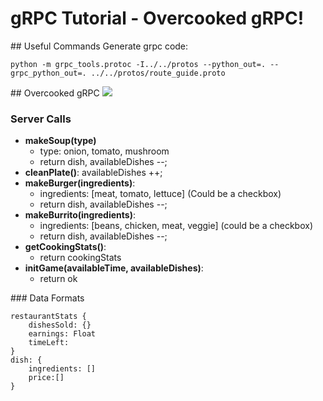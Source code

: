 # gRPC Tutorial - Overcooked gRPC!


## Useful Commands
Generate grpc code:
````
python -m grpc_tools.protoc -I../../protos --python_out=. --grpc_python_out=. ../../protos/route_guide.proto
````

## Overcooked gRPC
<img src="https://cdn02.nintendo-europe.com/media/images/06_screenshots/games_5/nintendo_switch_download_software_2/nswitchds_overcookedallyoucaneat/NSwitchDS_OvercookedAllYouCanEat_05.jpg">

### Server Calls
- **makeSoup(type)**
    - type: onion, tomato, mushroom
    - return dish, availableDishes --;
- **cleanPlate()**: availableDishes ++;
- **makeBurger(ingredients)**:
    - ingredients: [meat, tomato, lettuce] (Could be a checkbox)
    - return dish, availableDishes --;
- **makeBurrito(ingredients)**:
    - ingredients: [beans, chicken, meat, veggie] (could be a checkbox)
    - return dish, availableDishes --;
- **getCookingStats()**:
    - return cookingStats
- **initGame(availableTime, availableDishes)**:
    - return ok

### Data Formats
```
restaurantStats {
    dishesSold: {}
    earnings: Float
    timeLeft:
}
dish: {
    ingredients: []
    price:[]
}
```
